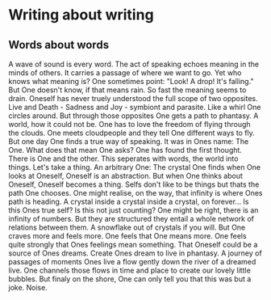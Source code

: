 # Writing about writing

## Words about words

A wave of sound is every word. The act of speaking echoes meaning in the minds of others. It carries a passage of where we want to go. Yet who knows what meaning is? 
One sometimes point: 
                                           "Look! A drop! It's falling." 
But One doesn't know, if that means rain. So fast the meaning seems to drain. Oneself has never truely understood the full scope of two opposites. Live and Death - Sadness and Joy - symbiont and parasite. Like a whirl One circles around.
But through those opposites One gets a path to phantasy. A world, how it could not be. One has to love the freedom of flying through the clouds. One meets cloudpeople and they tell One different ways to fly.
But one day One finds a true way of speaking. It was in Ones name:
The One. 
What does that mean One asks?
One has found the first thought. There is One and the other. This seperates with words, the world into things.
Let's take a thing. An arbitrary One: The crystal
One finds when One looks at Oneself, Oneself is an abstraction. But when One thinks about Oneself, Oneself becomes a thing. Selfs don't like to be things but thats the path One chooses. One might realise, on the way, that infinity is where Ones path is heading. A crystal inside a crystal inside a crystal, on forever... Is this Ones true self?
Is this not just counting? 
One might be right, there is an infinity of numbers. But they are structured they entail a whole network of relations between them. A snowflake out of crystals if you will. 
But One craves more and feels more. One feels that One means more.
One feels quite strongly that Ones feelings mean something. That Oneself could be a source of Ones dreams. Create Ones dream to live in phantasy.
A journey of passages of moments Ones live a flow gently down the river of a dreamed live. One channels those flows in time and place to create our lovely little bubbles. But finaly on the shore, One can only tell you that this was but a joke. Noise.           
